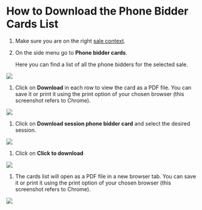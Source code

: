 # How to Download the Phone Bidder Cards List

1. Make sure you are on the right [sale context](../sale/sale-context.md). 
2. On the side menu go to **Phone bidder cards**.

   Here you can find a list of all the phone bidders for the selected sale.

![](https://user-images.githubusercontent.com/20393485/46948541-2386cf80-d087-11e8-97a0-1b77501e3b59.jpg)

1. Click on **Download** in each row to view the card as a PDF file. You can save it or print it using the print option of your chosen browser \(this screenshot refers to Chrome\).

![](https://user-images.githubusercontent.com/20393485/46948794-e5d67680-d087-11e8-980b-ef3acf14ae84.jpg)

1. Click on **Download session phone bidder card** and select the desired session.

![](https://user-images.githubusercontent.com/20393485/46948925-5a111a00-d088-11e8-87d7-bca8591e61cb.jpg)

1. Click on **Click to download**

![](https://user-images.githubusercontent.com/20393485/46949148-136fef80-d089-11e8-97aa-e96f5c513c2a.jpg)

1. The cards list will open as a PDF file in a new browser tab. You can save it or print it using the print option of your chosen browser \(this screenshot refers to Chrome\).

![](https://user-images.githubusercontent.com/20393485/46949309-a3ae3480-d089-11e8-9da3-113993edfbc2.jpg)

